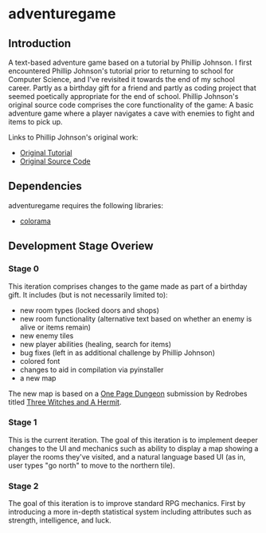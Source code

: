 ﻿# adventuregame

## Introduction
A text-based adventure game based on a tutorial by Phillip Johnson. I first encountered Phillip Johnson's tutorial prior to returning to school for Computer Science, and I've revisited it towards the end of my school career. Partly as a birthday gift for a friend and partly as coding project that seemed poetically appropriate for the end of school. Phillip Johnson's original source code comprises the core functionality of the game: A basic adventure game where a player navigates a cave with enemies to fight and items to pick up. 

Links to Phillip Johnson's original work:
* [Original Tutorial](https://letstalkdata.com/2014/08/how-to-write-a-text-adventure-in-python/)
* [Original Source Code](https://github.com/phillipjohnson/text-adventure-tut)

## Dependencies
adventuregame requires the following libraries:
* [colorama](https://pypi.org/project/colorama/)

## Development Stage Overiew
### Stage 0

This iteration comprises changes to the game made as part of a birthday gift. It includes (but is not necessarily limited to): 
* new room types (locked doors and shops)
* new room functionality (alternative text based on whether an enemy is alive or items remain)
* new enemy tiles
* new player abilities (healing, search for items)
* bug fixes (left in as additional challenge by Phillip Johnson)
* colored font
* changes to aid in compilation via pyinstaller
* a new map

The new map is based on a [One Page Dungeon](https://www.sageadvice.eu/2016/03/22/need-an-adventure-one-page-dungeon/) submission by Redrobes titled [Three Witches and A Hermit](https://campaignwiki.org/1pdc/2010/ ).

### Stage 1

This is the current iteration. The goal of this iteration is to implement deeper changes to the UI and mechanics such as ability to display a map showing a player the rooms they've visited, and a natural language based UI (as in, user types "go north" to move to the northern tile).

### Stage 2

The goal of this iteration is to improve standard RPG mechanics. First by introducing a more in-depth statistical system including attributes such as strength, intelligence, and luck.
